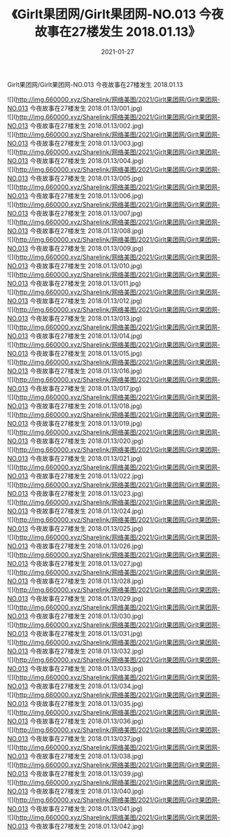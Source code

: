 ﻿---
layout: post
title:  《Girlt果团网/Girlt果团网-NO.013 今夜故事在27楼发生 2018.01.13》
date:   2021-01-27
img: http://img.660000.xyz/Sharelink/网络美图/2021/Girlt果团网/Girlt果团网-NO.013 今夜故事在27楼发生 2018.01.13/000.jpg
categories: [美女, 清纯, 唯美]
---

Girlt果团网/Girlt果团网-NO.013 今夜故事在27楼发生 2018.01.13

 ![](http://img.660000.xyz/Sharelink/网络美图/2021/Girlt果团网/Girlt果团网-NO.013 今夜故事在27楼发生 2018.01.13/001.jpg) <br>![](http://img.660000.xyz/Sharelink/网络美图/2021/Girlt果团网/Girlt果团网-NO.013 今夜故事在27楼发生 2018.01.13/002.jpg) <br>![](http://img.660000.xyz/Sharelink/网络美图/2021/Girlt果团网/Girlt果团网-NO.013 今夜故事在27楼发生 2018.01.13/003.jpg) <br>![](http://img.660000.xyz/Sharelink/网络美图/2021/Girlt果团网/Girlt果团网-NO.013 今夜故事在27楼发生 2018.01.13/004.jpg) <br>![](http://img.660000.xyz/Sharelink/网络美图/2021/Girlt果团网/Girlt果团网-NO.013 今夜故事在27楼发生 2018.01.13/005.jpg) <br>![](http://img.660000.xyz/Sharelink/网络美图/2021/Girlt果团网/Girlt果团网-NO.013 今夜故事在27楼发生 2018.01.13/006.jpg) <br>![](http://img.660000.xyz/Sharelink/网络美图/2021/Girlt果团网/Girlt果团网-NO.013 今夜故事在27楼发生 2018.01.13/007.jpg) <br>![](http://img.660000.xyz/Sharelink/网络美图/2021/Girlt果团网/Girlt果团网-NO.013 今夜故事在27楼发生 2018.01.13/008.jpg) <br>![](http://img.660000.xyz/Sharelink/网络美图/2021/Girlt果团网/Girlt果团网-NO.013 今夜故事在27楼发生 2018.01.13/009.jpg) <br>![](http://img.660000.xyz/Sharelink/网络美图/2021/Girlt果团网/Girlt果团网-NO.013 今夜故事在27楼发生 2018.01.13/010.jpg) <br>![](http://img.660000.xyz/Sharelink/网络美图/2021/Girlt果团网/Girlt果团网-NO.013 今夜故事在27楼发生 2018.01.13/011.jpg) <br>![](http://img.660000.xyz/Sharelink/网络美图/2021/Girlt果团网/Girlt果团网-NO.013 今夜故事在27楼发生 2018.01.13/012.jpg) <br>![](http://img.660000.xyz/Sharelink/网络美图/2021/Girlt果团网/Girlt果团网-NO.013 今夜故事在27楼发生 2018.01.13/013.jpg) <br>![](http://img.660000.xyz/Sharelink/网络美图/2021/Girlt果团网/Girlt果团网-NO.013 今夜故事在27楼发生 2018.01.13/014.jpg) <br>![](http://img.660000.xyz/Sharelink/网络美图/2021/Girlt果团网/Girlt果团网-NO.013 今夜故事在27楼发生 2018.01.13/015.jpg) <br>![](http://img.660000.xyz/Sharelink/网络美图/2021/Girlt果团网/Girlt果团网-NO.013 今夜故事在27楼发生 2018.01.13/016.jpg) <br>![](http://img.660000.xyz/Sharelink/网络美图/2021/Girlt果团网/Girlt果团网-NO.013 今夜故事在27楼发生 2018.01.13/017.jpg) <br>![](http://img.660000.xyz/Sharelink/网络美图/2021/Girlt果团网/Girlt果团网-NO.013 今夜故事在27楼发生 2018.01.13/018.jpg) <br>![](http://img.660000.xyz/Sharelink/网络美图/2021/Girlt果团网/Girlt果团网-NO.013 今夜故事在27楼发生 2018.01.13/019.jpg) <br>![](http://img.660000.xyz/Sharelink/网络美图/2021/Girlt果团网/Girlt果团网-NO.013 今夜故事在27楼发生 2018.01.13/020.jpg) <br>![](http://img.660000.xyz/Sharelink/网络美图/2021/Girlt果团网/Girlt果团网-NO.013 今夜故事在27楼发生 2018.01.13/021.jpg) <br>![](http://img.660000.xyz/Sharelink/网络美图/2021/Girlt果团网/Girlt果团网-NO.013 今夜故事在27楼发生 2018.01.13/022.jpg) <br>![](http://img.660000.xyz/Sharelink/网络美图/2021/Girlt果团网/Girlt果团网-NO.013 今夜故事在27楼发生 2018.01.13/023.jpg) <br>![](http://img.660000.xyz/Sharelink/网络美图/2021/Girlt果团网/Girlt果团网-NO.013 今夜故事在27楼发生 2018.01.13/024.jpg) <br>![](http://img.660000.xyz/Sharelink/网络美图/2021/Girlt果团网/Girlt果团网-NO.013 今夜故事在27楼发生 2018.01.13/025.jpg) <br>![](http://img.660000.xyz/Sharelink/网络美图/2021/Girlt果团网/Girlt果团网-NO.013 今夜故事在27楼发生 2018.01.13/026.jpg) <br>![](http://img.660000.xyz/Sharelink/网络美图/2021/Girlt果团网/Girlt果团网-NO.013 今夜故事在27楼发生 2018.01.13/027.jpg) <br>![](http://img.660000.xyz/Sharelink/网络美图/2021/Girlt果团网/Girlt果团网-NO.013 今夜故事在27楼发生 2018.01.13/028.jpg) <br>![](http://img.660000.xyz/Sharelink/网络美图/2021/Girlt果团网/Girlt果团网-NO.013 今夜故事在27楼发生 2018.01.13/029.jpg) <br>![](http://img.660000.xyz/Sharelink/网络美图/2021/Girlt果团网/Girlt果团网-NO.013 今夜故事在27楼发生 2018.01.13/030.jpg) <br>![](http://img.660000.xyz/Sharelink/网络美图/2021/Girlt果团网/Girlt果团网-NO.013 今夜故事在27楼发生 2018.01.13/031.jpg) <br>![](http://img.660000.xyz/Sharelink/网络美图/2021/Girlt果团网/Girlt果团网-NO.013 今夜故事在27楼发生 2018.01.13/032.jpg) <br>![](http://img.660000.xyz/Sharelink/网络美图/2021/Girlt果团网/Girlt果团网-NO.013 今夜故事在27楼发生 2018.01.13/033.jpg) <br>![](http://img.660000.xyz/Sharelink/网络美图/2021/Girlt果团网/Girlt果团网-NO.013 今夜故事在27楼发生 2018.01.13/034.jpg) <br>![](http://img.660000.xyz/Sharelink/网络美图/2021/Girlt果团网/Girlt果团网-NO.013 今夜故事在27楼发生 2018.01.13/035.jpg) <br>![](http://img.660000.xyz/Sharelink/网络美图/2021/Girlt果团网/Girlt果团网-NO.013 今夜故事在27楼发生 2018.01.13/036.jpg) <br>![](http://img.660000.xyz/Sharelink/网络美图/2021/Girlt果团网/Girlt果团网-NO.013 今夜故事在27楼发生 2018.01.13/037.jpg) <br>![](http://img.660000.xyz/Sharelink/网络美图/2021/Girlt果团网/Girlt果团网-NO.013 今夜故事在27楼发生 2018.01.13/038.jpg) <br>![](http://img.660000.xyz/Sharelink/网络美图/2021/Girlt果团网/Girlt果团网-NO.013 今夜故事在27楼发生 2018.01.13/039.jpg) <br>![](http://img.660000.xyz/Sharelink/网络美图/2021/Girlt果团网/Girlt果团网-NO.013 今夜故事在27楼发生 2018.01.13/040.jpg) <br>![](http://img.660000.xyz/Sharelink/网络美图/2021/Girlt果团网/Girlt果团网-NO.013 今夜故事在27楼发生 2018.01.13/041.jpg) <br>![](http://img.660000.xyz/Sharelink/网络美图/2021/Girlt果团网/Girlt果团网-NO.013 今夜故事在27楼发生 2018.01.13/042.jpg) <br>